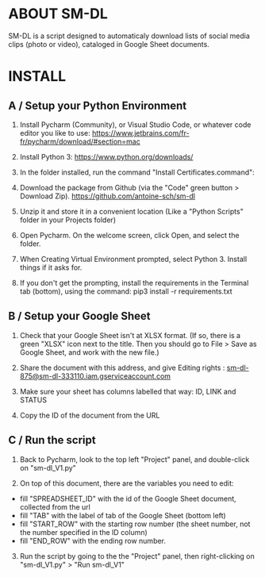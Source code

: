 # ABOUT SM-DL

SM-DL is a script designed to automaticaly download lists of social media clips (photo or video), cataloged in Google Sheet documents.

# INSTALL

## A / Setup your Python Environment

1. Install Pycharm (Community), or Visual Studio Code, or whatever code editor you like to use:
https://www.jetbrains.com/fr-fr/pycharm/download/#section=mac

2. Install Python 3:
https://www.python.org/downloads/

3. In the folder installed, run the command "Install Certificates.command":

4. Download the package from Github (via the "Code" green button > Download Zip). 
https://github.com/antoine-sch/sm-dl

5. Unzip it and store it in a convenient location (Like a "Python Scripts" folder in your Projects folder)

6. Open Pycharm. On the welcome screen, click Open, and select the folder. 

7. When Creating Virtual Environment prompted, select Python 3. Install things if it asks for.

8. If you don't get the prompting, install the requirements in the Terminal tab (bottom), using the command: pip3 install -r requirements.txt


## B / Setup your Google Sheet

1. Check that your Google Sheet isn't at XLSX format. (If so, there is a green "XLSX" icon next to the title. Then you should go to File > Save as Google Sheet, and work with the new file.)

2. Share the document with this address, and give Editing rights : sm-dl-875@sm-dl-333110.iam.gserviceaccount.com

3. Make sure your sheet has columns labelled that way: ID, LINK and STATUS 

4. Copy the ID of the document from the URL

## C / Run the script

1. Back to Pycharm, look to the top left "Project" panel, and double-click on "sm-dl_V1.py"

2. On top of this document, there are the variables you need to edit:
- fill "SPREADSHEET_ID" with the id of the Google Sheet document, collected from the url
- fill "TAB" with the label of tab of the Google Sheet (bottom left)
- fill "START_ROW" with the starting row number (the sheet number, not the number specified in the ID column)
- fill "END_ROW" with the ending row number.

3. Run the script by going to the the "Project" panel, then right-clicking on "sm-dl_V1.py" > "Run sm-dl_V1"  

